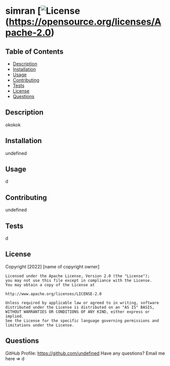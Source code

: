# simran [![License](https://img.shields.io/badge/License-Apache%202.0-blue.svg)(https://opensource.org/licenses/Apache-2.0)

## Table of Contents

* [Description](#desc) <br>
* [Installation](#install) <br>
* [Usage](#usage) <br>
* [Contributing](#contributing) <br>
* [Tests](#tests) <br>
* [License](#license) <br>
* [Questions](#questions) <br>

<a name="desc"></a>
## Description
okokok

<a name="install"></a>
## Installation
undefined

<a name="usage"></a>
## Usage
d

<a name="contributing"></a>
## Contributing 
undefined

<a name="tests"></a>
## Tests
d

<a name="license"></a>
## License
Copyright [2022] [name of copyright owner]

    Licensed under the Apache License, Version 2.0 (the "License");
    you may not use this file except in compliance with the License.
    You may obtain a copy of the License at
 
    http://www.apache.org/licenses/LICENSE-2.0
 
    Unless required by applicable law or agreed to in writing, software
    distributed under the License is distributed on an "AS IS" BASIS,
    WITHOUT WARRANTIES OR CONDITIONS OF ANY KIND, either express or implied.
    See the License for the specific language governing permissions and
    limitations under the License.

<a name="questions"></a>
## Questions

GitHub Profile: https://github.com/undefined
Have any questions? Email me here => d
